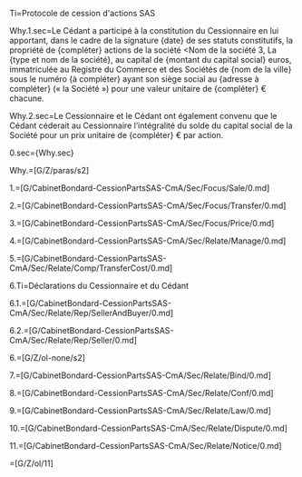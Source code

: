 Ti=Protocole de cession d'actions SAS


Why.1.sec=Le Cédant a participé à la constitution du Cessionnaire en lui apportant, dans le cadre de la signature {date} de ses statuts constitutifs, la propriété de {compléter} actions de la société <Nom de la société 3, La {type et nom de la société}, au capital de {montant du capital social} euros, immatriculée au Registre du Commerce et des Sociétés de {nom de la ville} sous le numéro {à compléter} ayant son siège social au {adresse à compléter} (« la Société ») pour une valeur unitaire de {compléter} € chacune.

Why.2.sec=Le Cessionnaire et le Cédant ont également convenu que le Cédant céderait au Cessionnaire l’intégralité du solde du capital social de la Société pour un prix unitaire de {compléter} € par action.

0.sec={Why.sec}

Why.=[G/Z/paras/s2]

1.=[G/CabinetBondard-CessionPartsSAS-CmA/Sec/Focus/Sale/0.md]

2.=[G/CabinetBondard-CessionPartsSAS-CmA/Sec/Focus/Transfer/0.md]

3.=[G/CabinetBondard-CessionPartsSAS-CmA/Sec/Focus/Price/0.md]

4.=[G/CabinetBondard-CessionPartsSAS-CmA/Sec/Relate/Manage/0.md]


5.=[G/CabinetBondard-CessionPartsSAS-CmA/Sec/Relate/Comp/TransferCost/0.md]


6.Ti=Déclarations du Cessionnaire et du Cédant

6.1.=[G/CabinetBondard-CessionPartsSAS-CmA/Sec/Relate/Rep/SellerAndBuyer/0.md]

6.2.=[G/CabinetBondard-CessionPartsSAS-CmA/Sec/Relate/Rep/Seller/0.md]

6.=[G/Z/ol-none/s2]

7.=[G/CabinetBondard-CessionPartsSAS-CmA/Sec/Relate/Bind/0.md]

8.=[G/CabinetBondard-CessionPartsSAS-CmA/Sec/Relate/Conf/0.md]

9.=[G/CabinetBondard-CessionPartsSAS-CmA/Sec/Relate/Law/0.md]

10.=[G/CabinetBondard-CessionPartsSAS-CmA/Sec/Relate/Dispute/0.md]

11.=[G/CabinetBondard-CessionPartsSAS-CmA/Sec/Relate/Notice/0.md]

=[G/Z/ol/11]